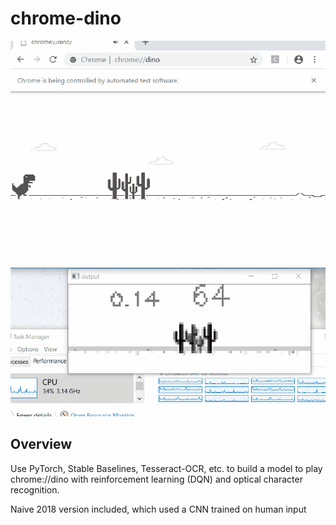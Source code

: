 # chrome-dino

![](https://github.com/jcentner/chrome-dino/blob/main/2018-implementation/example_of_AI_running.gif)

## Overview

Use PyTorch, Stable Baselines, Tesseract-OCR, etc. to build a model to play chrome://dino with reinforcement learning (DQN) and optical character recognition. 

Naive 2018 version included, which used a CNN trained on human input

